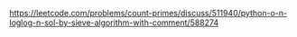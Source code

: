 https://leetcode.com/problems/count-primes/discuss/511940/python-o-n-loglog-n-sol-by-sieve-algorithm-with-comment/588274